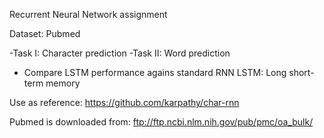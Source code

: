 Recurrent Neural Network assignment

Dataset: Pubmed

-Task I: Character prediction
-Task II: Word prediction
- Compare LSTM performance agains standard RNN
LSTM: Long short-term memory

Use as reference:
https://github.com/karpathy/char-rnn

Pubmed is downloaded from:
ftp://ftp.ncbi.nlm.nih.gov/pub/pmc/oa_bulk/
